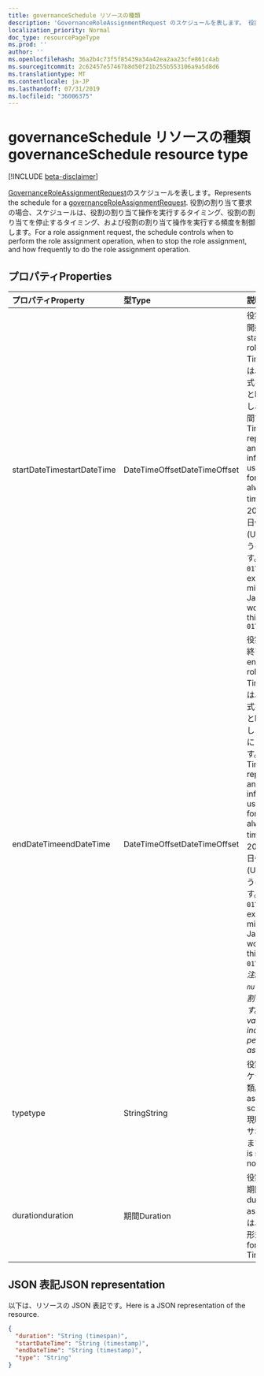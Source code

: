 ```yaml
---
title: governanceSchedule リソースの種類
description: 'GovernanceRoleAssignmentRequest のスケジュールを表します。 役割の割り当て要求の場合、スケジュールは、役割の割り当て操作を実行するタイミング、役割の割り当てを停止するタイミング、および役割の割り当て操作を実行する頻度を制御します。 '
localization_priority: Normal
doc_type: resourcePageType
ms.prod: ''
author: ''
ms.openlocfilehash: 36a2b4c73f5f85439a34a42ea2aa23cfe861c4ab
ms.sourcegitcommit: 2c62457e57467b8d50f21b255b553106a9a5d8d6
ms.translationtype: MT
ms.contentlocale: ja-JP
ms.lasthandoff: 07/31/2019
ms.locfileid: "36006375"
---
```

# <a name="governanceschedule-resource-type"></a><span data-ttu-id="14d94-104">governanceSchedule リソースの種類</span><span class="sxs-lookup"><span data-stu-id="14d94-104">governanceSchedule resource type</span></span>

[!INCLUDE [beta-disclaimer](../../includes/beta-disclaimer.md)]

<span data-ttu-id="14d94-105">[GovernanceRoleAssignmentRequest](../resources/governanceroleassignmentrequest.md)のスケジュールを表します。</span><span class="sxs-lookup"><span data-stu-id="14d94-105">Represents the schedule for a [governanceRoleAssignmentRequest](../resources/governanceroleassignmentrequest.md).</span></span> <span data-ttu-id="14d94-106">役割の割り当て要求の場合、スケジュールは、役割の割り当て操作を実行するタイミング、役割の割り当てを停止するタイミング、および役割の割り当て操作を実行する頻度を制御します。</span><span class="sxs-lookup"><span data-stu-id="14d94-106">For a role assignment request, the schedule controls when to perform the role assignment operation, when to stop the role assignment, and how frequently to do the role assignment operation.</span></span> 



## <a name="properties"></a><span data-ttu-id="14d94-107">プロパティ</span><span class="sxs-lookup"><span data-stu-id="14d94-107">Properties</span></span>
| <span data-ttu-id="14d94-108">プロパティ</span><span class="sxs-lookup"><span data-stu-id="14d94-108">Property</span></span>     | <span data-ttu-id="14d94-109">型</span><span class="sxs-lookup"><span data-stu-id="14d94-109">Type</span></span>   |<span data-ttu-id="14d94-110">説明</span><span class="sxs-lookup"><span data-stu-id="14d94-110">Description</span></span>|
|:---------------|:--------|:----------|
|<span data-ttu-id="14d94-111">startDateTime</span><span class="sxs-lookup"><span data-stu-id="14d94-111">startDateTime</span></span>|<span data-ttu-id="14d94-112">DateTimeOffset</span><span class="sxs-lookup"><span data-stu-id="14d94-112">DateTimeOffset</span></span>|<span data-ttu-id="14d94-113">役割の割り当ての開始時刻。</span><span class="sxs-lookup"><span data-stu-id="14d94-113">The start time of the role assignment.</span></span> <span data-ttu-id="14d94-114">Timestamp 型は、ISO 8601 形式を使用して日付と時刻の情報を表し、必ず UTC 時間です。</span><span class="sxs-lookup"><span data-stu-id="14d94-114">The Timestamp type represents date and time information using ISO 8601 format and is always in UTC time.</span></span> <span data-ttu-id="14d94-115">たとえば、2014 年 1 月 1 日午前 0 時 (UTC) は、次のようになります。`'2014-01-01T00:00:00Z'`</span><span class="sxs-lookup"><span data-stu-id="14d94-115">For example, midnight UTC on Jan 1, 2014 would look like this: `'2014-01-01T00:00:00Z'`</span></span>|
|<span data-ttu-id="14d94-116">endDateTime</span><span class="sxs-lookup"><span data-stu-id="14d94-116">endDateTime</span></span>|<span data-ttu-id="14d94-117">DateTimeOffset</span><span class="sxs-lookup"><span data-stu-id="14d94-117">DateTimeOffset</span></span>|<span data-ttu-id="14d94-118">役割の割り当ての終了時刻。</span><span class="sxs-lookup"><span data-stu-id="14d94-118">The end time of the role assignment.</span></span> <span data-ttu-id="14d94-119">Timestamp 型は、ISO 8601 形式を使用して日付と時刻の情報を表します。これは常に UTC 時間です。</span><span class="sxs-lookup"><span data-stu-id="14d94-119">The Timestamp type represents date and time information using ISO 8601 format and is always in UTC time.</span></span> <span data-ttu-id="14d94-120">たとえば、2014 年 1 月 1 日午前 0 時 (UTC) は、次のようになります。`'2014-01-01T00:00:00Z'`</span><span class="sxs-lookup"><span data-stu-id="14d94-120">For example, midnight UTC on Jan 1, 2014 would look like this: `'2014-01-01T00:00:00Z'`.</span></span> <span data-ttu-id="14d94-121">*注: 値がの場合`null`は、永続的な割り当てを示します。*</span><span class="sxs-lookup"><span data-stu-id="14d94-121">*Note: if the value is `null`, it indicates a permanent assignment.*</span></span>|
|<span data-ttu-id="14d94-122">type</span><span class="sxs-lookup"><span data-stu-id="14d94-122">type</span></span>|<span data-ttu-id="14d94-123">String</span><span class="sxs-lookup"><span data-stu-id="14d94-123">String</span></span>|<span data-ttu-id="14d94-124">役割の割り当てスケジュールの種類。</span><span class="sxs-lookup"><span data-stu-id="14d94-124">The role assignment schedule type.</span></span> <span data-ttu-id="14d94-125">現時点`Once`でのみサポートされています。</span><span class="sxs-lookup"><span data-stu-id="14d94-125">Only `Once` is supported for now.</span></span>
|<span data-ttu-id="14d94-126">duration</span><span class="sxs-lookup"><span data-stu-id="14d94-126">duration</span></span>|<span data-ttu-id="14d94-127">期間</span><span class="sxs-lookup"><span data-stu-id="14d94-127">Duration</span></span>|<span data-ttu-id="14d94-128">役割の割り当ての期間。</span><span class="sxs-lookup"><span data-stu-id="14d94-128">The duration of a role assignment.</span></span> <span data-ttu-id="14d94-129">これは、TimeSpan の形式です。</span><span class="sxs-lookup"><span data-stu-id="14d94-129">It is in format of a TimeSpan.</span></span>|

## <a name="json-representation"></a><span data-ttu-id="14d94-130">JSON 表記</span><span class="sxs-lookup"><span data-stu-id="14d94-130">JSON representation</span></span>

<span data-ttu-id="14d94-131">以下は、リソースの JSON 表記です。</span><span class="sxs-lookup"><span data-stu-id="14d94-131">Here is a JSON representation of the resource.</span></span>

<!-- {
  "blockType": "resource",
  "optionalProperties": [

  ],
  "@odata.type": "microsoft.graph.governanceSchedule"
}-->

```json
{
  "duration": "String (timespan)",
  "startDateTime": "String (timestamp)",
  "endDateTime": "String (timestamp)",
  "type": "String"
}

```

<!-- uuid: 8fcb5dbc-d5aa-4681-8e31-b001d5168d79
2015-10-25 14:57:30 UTC -->
<!--
{
  "type": "#page.annotation",
  "description": "governanceSchedule",
  "keywords": "",
  "section": "documentation",
  "tocPath": "",
  "suppressions": []
}
-->
